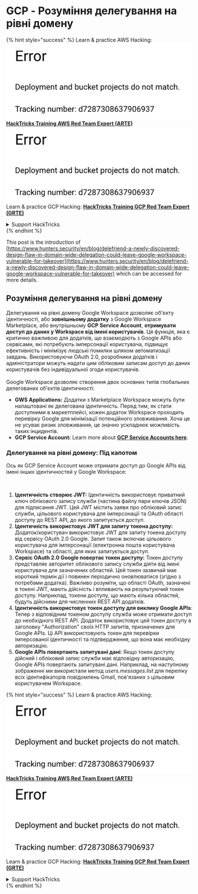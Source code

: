 # GCP - Розуміння делегування на рівні домену

{% hint style="success" %}
Learn & practice AWS Hacking:<img src="../../../.gitbook/assets/image (1) (1).png" alt="" data-size="line">[**HackTricks Training AWS Red Team Expert (ARTE)**](https://training.hacktricks.xyz/courses/arte)<img src="../../../.gitbook/assets/image (1) (1).png" alt="" data-size="line">\
Learn & practice GCP Hacking: <img src="../../../.gitbook/assets/image (2).png" alt="" data-size="line">[**HackTricks Training GCP Red Team Expert (GRTE)**<img src="../../../.gitbook/assets/image (2).png" alt="" data-size="line">](https://training.hacktricks.xyz/courses/grte)

<details>

<summary>Support HackTricks</summary>

* Check the [**subscription plans**](https://github.com/sponsors/carlospolop)!
* **Join the** 💬 [**Discord group**](https://discord.gg/hRep4RUj7f) or the [**telegram group**](https://t.me/peass) or **follow** us on **Twitter** 🐦 [**@hacktricks\_live**](https://twitter.com/hacktricks\_live)**.**
* **Share hacking tricks by submitting PRs to the** [**HackTricks**](https://github.com/carlospolop/hacktricks) and [**HackTricks Cloud**](https://github.com/carlospolop/hacktricks-cloud) github repos.

</details>
{% endhint %}

This post is the introduction of [https://www.hunters.security/en/blog/delefriend-a-newly-discovered-design-flaw-in-domain-wide-delegation-could-leave-google-workspace-vulnerable-for-takeover](https://www.hunters.security/en/blog/delefriend-a-newly-discovered-design-flaw-in-domain-wide-delegation-could-leave-google-workspace-vulnerable-for-takeover) which can be accessed for more details.

## **Розуміння делегування на рівні домену**

Делегування на рівні домену Google Workspace дозволяє об'єкту ідентичності, або **зовнішньому додатку** з Google Workspace Marketplace, або внутрішньому **GCP Service Account**, **отримувати доступ до даних у Workspace від імені користувачів**. Ця функція, яка є критично важливою для додатків, що взаємодіють з Google APIs або сервісами, які потребують імперсонації користувача, підвищує ефективність і мінімізує людські помилки шляхом автоматизації завдань. Використовуючи OAuth 2.0, розробники додатків і адміністратори можуть надати цим обліковим записам доступ до даних користувачів без індивідуальної згоди користувачів.\
\
Google Workspace дозволяє створення двох основних типів глобальних делегованих об'єктів ідентичності:

* **GWS Applications:** Додатки з Marketplace Workspace можуть бути налаштовані як делегована ідентичність. Перед тим, як стати доступними в маркетплейсі, кожен додаток Workspace проходить перевірку Google для мінімізації потенційного зловживання. Хоча це не усуває ризик зловживання, це значно ускладнює можливість таких інцидентів.
* **GCP Service Account:** Learn more about [**GCP Service Accounts here**](../gcp-basic-information/#service-accounts).

### **Делегування на рівні домену: Під капотом**

Ось як GCP Service Account може отримати доступ до Google APIs від імені інших ідентичностей у Google Workspace:

<figure><img src="../../../.gitbook/assets/image (58).png" alt=""><figcaption></figcaption></figure>

1. **Ідентичність створює JWT:** Ідентичність використовує приватний ключ облікового запису служби (частина файлу пари ключів JSON) для підписання JWT. Цей JWT містить заяви про обліковий запис служби, цільового користувача для імперсонації та OAuth області доступу до REST API, до якого запитується доступ.
2. **Ідентичність використовує JWT для запиту токена доступу:** Додаток/користувач використовує JWT для запиту токена доступу від сервісу OAuth 2.0 Google. Запит також включає цільового користувача для імперсонації (електронна пошта користувача Workspace) та області, для яких запитується доступ.
3. **Сервіс OAuth 2.0 Google повертає токен доступу:** Токен доступу представляє авторитет облікового запису служби діяти від імені користувача для зазначених областей. Цей токен зазвичай має короткий термін дії і повинен періодично оновлюватися (згідно з потребами додатка). Важливо розуміти, що області OAuth, зазначені в токені JWT, мають дійсність і впливають на результуючий токен доступу. Наприклад, токени доступу, що мають кілька областей, будуть дійсними для численних REST API додатків.
4. **Ідентичність використовує токен доступу для виклику Google APIs**: Тепер з відповідним токеном доступу служба може отримати доступ до необхідного REST API. Додаток використовує цей токен доступу в заголовку "Authorization" своїх HTTP запитів, призначених для Google APIs. Ці API використовують токен для перевірки імперсованої ідентичності та підтвердження, що вона має необхідну авторизацію.
5. **Google APIs повертають запитувані дані**: Якщо токен доступу дійсний і обліковий запис служби має відповідну авторизацію, Google APIs повертають запитувані дані. Наприклад, на наступному зображенні ми використали метод _users.messages.list_ для переліку всіх ідентифікаторів повідомлень Gmail, пов'язаних з цільовим користувачем Workspace.

{% hint style="success" %}
Learn & practice AWS Hacking:<img src="../../../.gitbook/assets/image (1) (1).png" alt="" data-size="line">[**HackTricks Training AWS Red Team Expert (ARTE)**](https://training.hacktricks.xyz/courses/arte)<img src="../../../.gitbook/assets/image (1) (1).png" alt="" data-size="line">\
Learn & practice GCP Hacking: <img src="../../../.gitbook/assets/image (2).png" alt="" data-size="line">[**HackTricks Training GCP Red Team Expert (GRTE)**<img src="../../../.gitbook/assets/image (2).png" alt="" data-size="line">](https://training.hacktricks.xyz/courses/grte)

<details>

<summary>Support HackTricks</summary>

* Check the [**subscription plans**](https://github.com/sponsors/carlospolop)!
* **Join the** 💬 [**Discord group**](https://discord.gg/hRep4RUj7f) or the [**telegram group**](https://t.me/peass) or **follow** us on **Twitter** 🐦 [**@hacktricks\_live**](https://twitter.com/hacktricks\_live)**.**
* **Share hacking tricks by submitting PRs to the** [**HackTricks**](https://github.com/carlospolop/hacktricks) and [**HackTricks Cloud**](https://github.com/carlospolop/hacktricks-cloud) github repos.

</details>
{% endhint %}
